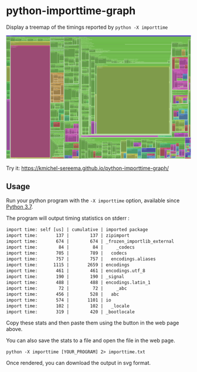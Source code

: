 # python-importtime-graph
Display a treemap of the timings reported by `python -X importtime`

![A treemap sample](/importtime_demo.png?raw=true)

Try it: https://kmichel-sereema.github.io/python-importtime-graph/

## Usage

Run your python program with the `-X importtime` option, available
since [Python 3.7][doc].

The program will output timing statistics on stderr :

    import time: self [us] | cumulative | imported package
    import time:       137 |        137 | zipimport
    import time:       674 |        674 | _frozen_importlib_external
    import time:        84 |         84 |     _codecs
    import time:       705 |        789 |   codecs
    import time:       757 |        757 |   encodings.aliases
    import time:      1115 |       2659 | encodings
    import time:       461 |        461 | encodings.utf_8
    import time:       190 |        190 | _signal
    import time:       488 |        488 | encodings.latin_1
    import time:        72 |         72 |     _abc
    import time:       456 |        528 |   abc
    import time:       574 |       1101 | io
    import time:       102 |        102 |   _locale
    import time:       319 |        420 | _bootlocale
 
Copy these stats and then paste them using the button in the web page above.

You can also save the stats to a file and open the file in the web page.

    python -X importtime [YOUR_PROGRAM] 2> importtime.txt

Once rendered, you can download the output in svg format.

[doc]: https://docs.python.org/3/using/cmdline.html#id5
